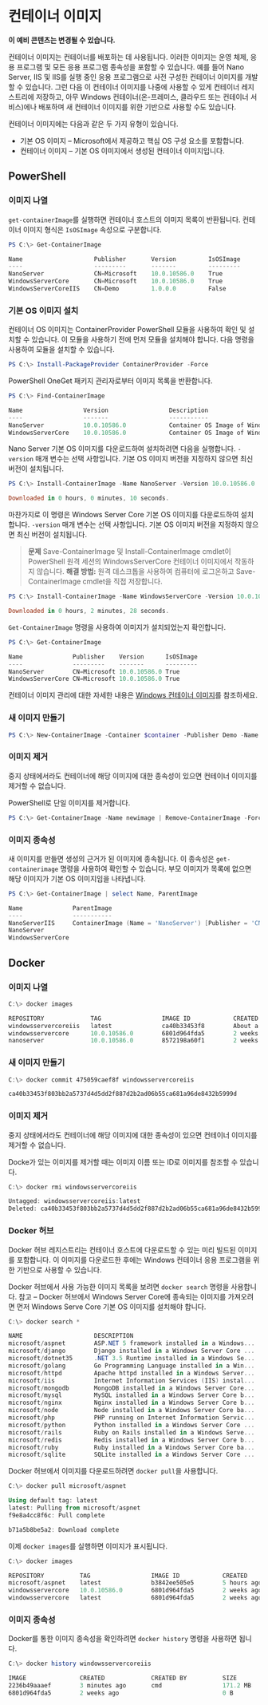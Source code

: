 



# 컨테이너 이미지

**이 예비 콘텐츠는 변경될 수 있습니다.**

컨테이너 이미지는 컨테이너를 배포하는 데 사용됩니다. 이러한 이미지는 운영 체제, 응용 프로그램 및 모든 응용 프로그램 종속성을 포함할 수 있습니다. 예를 들어 Nano Server, IIS 및 IIS를 실행 중인 응용 프로그램으로 사전 구성한 컨테이너 이미지를 개발할 수 있습니다. 그런 다음 이 컨테이너 이미지를 나중에 사용할 수 있게 컨테이너 레지스트리에 저장하고, 아무 Windows 컨테이너(온-프레미스, 클라우드 또는 컨테이너 서비스)에나 배포하며 새 컨테이너 이미지를 위한 기반으로 사용할 수도 있습니다.

컨테이너 이미지에는 다음과 같은 두 가지 유형이 있습니다.

- 기본 OS 이미지 – Microsoft에서 제공하고 핵심 OS 구성 요소를 포함합니다.
- 컨테이너 이미지 – 기본 OS 이미지에서 생성된 컨테이너 이미지입니다.

## PowerShell

### 이미지 나열

`get-containerImage`를 실행하면 컨테이너 호스트의 이미지 목록이 반환됩니다. 컨테이너 이미지 형식은 `IsOSImage` 속성으로 구분합니다.

```powershell
PS C:\> Get-ContainerImage

Name                    Publisher       Version         IsOSImage
----                    ---------       -------         ---------
NanoServer              CN=Microsoft    10.0.10586.0    True
WindowsServerCore       CN=Microsoft    10.0.10586.0    True
WindowsServerCoreIIS    CN=Demo         1.0.0.0         False
```

### 기본 OS 이미지 설치

컨테이너 OS 이미지는 ContainerProvider PowerShell 모듈을 사용하여 확인 및 설치할 수 있습니다. 이 모듈을 사용하기 전에 먼저 모듈을 설치해야 합니다. 다음 명령을 사용하여 모듈을 설치할 수 있습니다.

```powershell
PS C:\> Install-PackageProvider ContainerProvider -Force
```

PowerShell OneGet 패키지 관리자로부터 이미지 목록을 반환합니다.
```powershell
PS C:\> Find-ContainerImage

Name                 Version                 Description
----                 -------                 -----------
NanoServer           10.0.10586.0            Container OS Image of Windows Server 2016 Techn...
WindowsServerCore    10.0.10586.0            Container OS Image of Windows Server 2016 Techn...
```

Nano Server 기본 OS 이미지를 다운로드하여 설치하려면 다음을 실행합니다. `-version` 매개 변수는 선택 사항입니다. 기본 OS 이미지 버전을 지정하지 않으면 최신 버전이 설치됩니다.

```powershell
PS C:\> Install-ContainerImage -Name NanoServer -Version 10.0.10586.0

Downloaded in 0 hours, 0 minutes, 10 seconds.
```

마찬가지로 이 명령은 Windows Server Core 기본 OS 이미지를 다운로드하여 설치합니다. `-version` 매개 변수는 선택 사항입니다. 기본 OS 이미지 버전을 지정하지 않으면 최신 버전이 설치됩니다.

> **문제** Save-ContainerImage 및 Install-ContainerImage cmdlet이 PowerShell 원격 세션의 WindowsServerCore 컨테이너 이미지에서 작동하지 않습니다. **해결 방법:** 원격 데스크톱을 사용하여 컴퓨터에 로그온하고 Save-ContainerImage cmdlet을 직접 저장합니다.

```powershell
PS C:\> Install-ContainerImage -Name WindowsServerCore -Version 10.0.10586.0

Downloaded in 0 hours, 2 minutes, 28 seconds.
```

`Get-ContainerImage` 명령을 사용하여 이미지가 설치되었는지 확인합니다.

```powershell
PS C:\> Get-ContainerImage

Name              Publisher    Version      IsOSImage
----              ---------    -------      ---------
NanoServer        CN=Microsoft 10.0.10586.0 True
WindowsServerCore CN=Microsoft 10.0.10586.0 True
```
컨테이너 이미지 관리에 대한 자세한 내용은 [Windows 컨테이너 이미지](../management/manage_images.md)를 참조하세요.

### 새 이미지 만들기

```powershell
PS C:\> New-ContainerImage -Container $container -Publisher Demo -Name DemoImage -Version 1.0
```

### 이미지 제거

중지 상태에서라도 컨테이너에 해당 이미지에 대한 종속성이 있으면 컨테이너 이미지를 제거할 수 없습니다.

PowerShell로 단일 이미지를 제거합니다.

```powershell
PS C:\> Get-ContainerImage -Name newimage | Remove-ContainerImage -Force
```

### 이미지 종속성

새 이미지를 만들면 생성의 근거가 된 이미지에 종속됩니다. 이 종속성은 `get-containerimage` 명령을 사용하여 확인할 수 있습니다. 부모 이미지가 목록에 없으면 해당 이미지가 기본 OS 이미지임을 나타냅니다.

```powershell
PS C:\> Get-ContainerImage | select Name, ParentImage

Name              ParentImage
----              -----------
NanoServerIIS     ContainerImage (Name = 'NanoServer') [Publisher = 'CN=Microsoft', Version = '10.0.10586.0']
NanoServer
WindowsServerCore
```

## Docker

### 이미지 나열

```powershell
C:\> docker images

REPOSITORY             TAG                 IMAGE ID            CREATED              VIRTUAL SIZE
windowsservercoreiis   latest              ca40b33453f8        About a minute ago   44.88 MB
windowsservercore      10.0.10586.0        6801d964fda5        2 weeks ago          0 B
nanoserver             10.0.10586.0        8572198a60f1        2 weeks ago          0 B
```

### 새 이미지 만들기

```powershell
C:\> docker commit 475059caef8f windowsservercoreiis

ca40b33453f803bb2a5737d4d5dd2f887d2b2ad06b55ca681a96de8432b5999d
```

### 이미지 제거

중지 상태에서라도 컨테이너에 해당 이미지에 대한 종속성이 있으면 컨테이너 이미지를 제거할 수 없습니다.

Docke가 있는 이미지를 제거할 때는 이미지 이름 또는 ID로 이미지를 참조할 수 있습니다.

```powershell
C:\> docker rmi windowsservercoreiis

Untagged: windowsservercoreiis:latest
Deleted: ca40b33453f803bb2a5737d4d5dd2f887d2b2ad06b55ca681a96de8432b5999d
```

### Docker 허브

Docker 허브 레지스트리는 컨테이너 호스트에 다운로드할 수 있는 미리 빌드된 이미지를 포함합니다. 이 이미지를 다운로드한 후에는 Windows 컨테이너 응용 프로그램을 위한 기반으로 사용할 수 있습니다.

Docker 허브에서 사용 가능한 이미지 목록을 보려면 `docker search` 명령을 사용합니다. 참고 – Docker 허브에서 Windows Server Core에 종속되는 이미지를 가져오려면 먼저 Windows Serve Core 기본 OS 이미지를 설치해야 합니다.

```powershell
C:\> docker search *

NAME                    DESCRIPTION                                     STARS     OFFICIAL   AUTOMATED
microsoft/aspnet        ASP.NET 5 framework installed in a Windows...   1         [OK]       [OK]
microsoft/django        Django installed in a Windows Server Core ...   1                    [OK]
microsoft/dotnet35      .NET 3.5 Runtime installed in a Windows Se...   1         [OK]       [OK]
microsoft/golang        Go Programming Language installed in a Win...   1                    [OK]
microsoft/httpd         Apache httpd installed in a Windows Server...   1                    [OK]
microsoft/iis           Internet Information Services (IIS) instal...   1         [OK]       [OK]
microsoft/mongodb       MongoDB installed in a Windows Server Core...   1                    [OK]
microsoft/mysql         MySQL installed in a Windows Server Core b...   1                    [OK]
microsoft/nginx         Nginx installed in a Windows Server Core b...   1                    [OK]
microsoft/node          Node installed in a Windows Server Core ba...   1                    [OK]
microsoft/php           PHP running on Internet Information Servic...   1                    [OK]
microsoft/python        Python installed in a Windows Server Core ...   1                    [OK]
microsoft/rails         Ruby on Rails installed in a Windows Serve...   1                    [OK]
microsoft/redis         Redis installed in a Windows Server Core b...   1                    [OK]
microsoft/ruby          Ruby installed in a Windows Server Core ba...   1                    [OK]
microsoft/sqlite        SQLite installed in a Windows Server Core ...   1                    [OK]
```

Docker 허브에서 이미지를 다운로드하려면 `docker pull`을 사용합니다.

```powershell
C:\> docker pull microsoft/aspnet

Using default tag: latest
latest: Pulling from microsoft/aspnet
f9e8a4cc8f6c: Pull complete

b71a5b8be5a2: Download complete
```

이제 `docker images`를 실행하면 이미지가 표시됩니다.

```powershell
C:\> docker images

REPOSITORY          TAG                 IMAGE ID            CREATED             VIRTUAL SIZE
microsoft/aspnet    latest              b3842ee505e5        5 hours ago         101.7 MB
windowsservercore   10.0.10586.0        6801d964fda5        2 weeks ago         0 B
windowsservercore   latest              6801d964fda5        2 weeks ago         0 B
```

### 이미지 종속성

Docker를 통한 이미지 종속성을 확인하려면 `docker history` 명령을 사용하면 됩니다.

```powershell
C:\> docker history windowsservercoreiis

IMAGE               CREATED             CREATED BY          SIZE                COMMENT
2236b49aaaef        3 minutes ago       cmd                 171.2 MB
6801d964fda5        2 weeks ago                             0 B
```



<!--HONumber=Feb16_HO4-->
